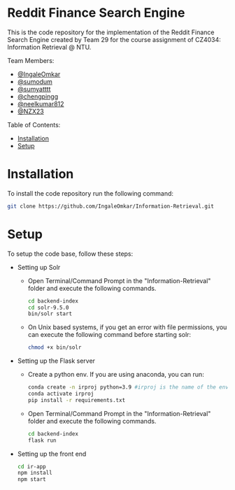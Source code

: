 
# Reddit Finance Search Engine

This is the code repository for the implementation of the Reddit Finance Search Engine created by Team 29 for the course assignment of CZ4034: Information Retrieval @ NTU. 

Team Members:
- [@IngaleOmkar](https://github.com/IngaleOmkar)
- [@sumodum](https://github.com/sumodum)
- [@sumyatttt](https://github.com/sumyatttt)
- [@chengpingg](https://github.com/chengpingg)
- [@neelkumar812](https://github.com/neelkumar812)
- [@NZX23](https://github.com/NZX23)

Table of Contents:
- [Installation](installation)
- [Setup](setup)

# Installation
To install the code repository run the following command:

```bash
git clone https://github.com/IngaleOmkar/Information-Retrieval.git
```

# Setup
To setup the code base, follow these steps:

- Setting up Solr
  - Open Terminal/Command Prompt in the "Information-Retrieval" folder and execute the following commands.
    
    ```bash
    cd backend-index
    cd solr-9.5.0
    bin/solr start
    ```
    
  - On Unix based systems, if you get an error with file permissions, you can execute the following command before starting solr:
      
    ```bash
    chmod +x bin/solr
    ```
    
- Setting up the Flask server
  - Create a python env. If you are using anaconda, you can run:
    
    ```bash
    conda create -n irproj python=3.9 #irproj is the name of the env
    conda activate irproj
    pip install -r requirements.txt
    ```
    
  - Open Terminal/Command Prompt in the "Information-Retrieval" folder and execute the following commands.
    
    ```bash
    cd backend-index
    flask run
    ```

- Setting up the front end

  ```bash
  cd ir-app
  npm install
  npm start
  ```
